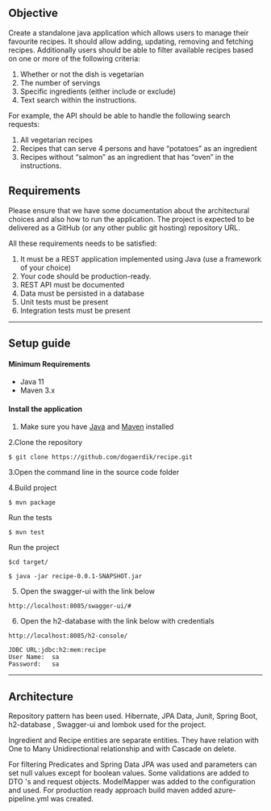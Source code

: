 ## Objective

Create a standalone java application which allows users to manage their favourite recipes. It should
allow adding, updating, removing and fetching recipes. Additionally users should be able to filter
available recipes based on one or more of the following criteria:
1. Whether or not the dish is vegetarian
2. The number of servings
3. Specific ingredients (either include or exclude)
4. Text search within the instructions.


For example, the API should be able to handle the following search requests:
1. All vegetarian recipes
2. Recipes that can serve 4 persons and have “potatoes” as an ingredient
3. Recipes without “salmon” as an ingredient that has “oven” in the instructions.

## Requirements
Please ensure that we have some documentation about the architectural choices and also how to
run the application. The project is expected to be delivered as a GitHub (or any other public git
hosting) repository URL.

All these requirements needs to be satisfied:

1. It must be a REST application implemented using Java (use a framework of your choice)
2. Your code should be production-ready.
3. REST API must be documented
4. Data must be persisted in a database
5. Unit tests must be present
6. Integration tests must be present

-----------------------------------------

## Setup guide

#### Minimum Requirements

- Java 11
- Maven 3.x

#### Install the application

1. Make sure you have [Java](https://www.oracle.com/technetwork/java/javase/downloads/jdk13-downloads-5672538.html) and [Maven](https://maven.apache.org) installed

2.Clone the repository
  ```
$ git clone https://github.com/dogaerdik/recipe.git
  ```
3.Open the command line in the source code folder

4.Build project

  ```
  $ mvn package
  ```

Run the tests
  ```
  $ mvn test
  ```


Run the project

  ```
  $cd target/
  
  $ java -jar recipe-0.0.1-SNAPSHOT.jar
  ```

5. Open the swagger-ui with the link below

```text
http://localhost:8085/swagger-ui/#
```

6. Open the h2-database with the link below with credentials

```text
http://localhost:8085/h2-console/

JDBC URL:jdbc:h2:mem:recipe
User Name:	sa
Password:	sa
```


-----------------------------------------
## Architecture
Repository pattern has been used. Hibernate, JPA Data, Junit, Spring Boot, h2-database , Swagger-ui and lombok used for the project.

Ingredient and Recipe entities are separate entities. They have relation with One to Many Unidirectional relationship and with Cascade on delete.

For filtering Predicates and Spring Data JPA was used and parameters can set null values except for boolean values.
Some validations are added to DTO 's and request objects. ModelMapper was added to the configuration and used. For production ready approach build maven added azure-pipeline.yml was created.